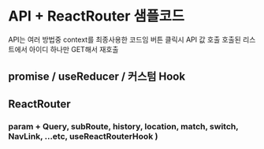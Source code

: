 # API + ReactRouter 샘플코드

API는 여러 방법중 context를 최종사용한 코드임
버튼 클릭시 API 값 호출 
호출된 리스트에서 아이디 하나만 GET해서 재호출

## promise / useReducer / 커스텀 Hook 


## ReactRouter

### param + Query, subRoute, history, location, match, switch, NavLink, ...etc, useReactRouterHook )
